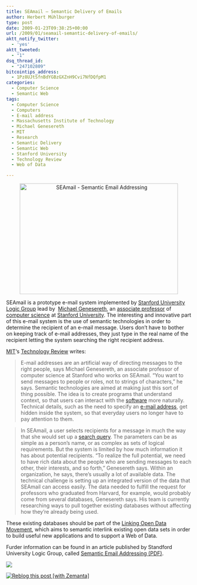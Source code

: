 ```yaml
---
title: SEAmail – Semantic Delivery of Emails
author: Herbert Mühlburger
type: post
date: 2009-01-23T09:38:25+00:00
url: /2009/01/seamail-semantic-delivery-of-emails/
aktt_notify_twitter:
  - 'yes'
aktt_tweeted:
  - "1"
dsq_thread_id:
  - "247102809"
bitcointips_address:
  - 1Pz8UJtSfnBdYGBzGXZnH9Cvi7NfDQfpM1
categories:
  - Computer Science
  - Semantic Web
tags:
  - Computer Science
  - Computers
  - E-mail address
  - Massachusetts Institute of Technology
  - Michael Genesereth
  - MIT
  - Research
  - Semantic Delivery
  - Semantic Web
  - Stanford University
  - Technology Review
  - Web of Data

---
```

<p style="text-align: center;">
  <img class="size-full wp-image-333 aligncenter" title="Credits: Michael Genesereth/Stanford Logic Group" src="http://178.79.139.40/wp-content/uploads/2009/01/seamail-semantic-email-addressing.png" alt="SEAmail - Semantic Email Addressing" width="430" height="301" />
</p>

SEAmail is a prototype e-mail system implemented by <a title="Standford University Logic Group" href="http://logic.stanford.edu/" target="_blank">Stanford University Logic Group</a> lead by  <a title="Michael Genesereth" href="http://logic.stanford.edu/people/genesereth/" target="_blank">Michael Genesereth</a>, an <a class="zem_slink" title="Professor" rel="wikipedia" href="http://en.wikipedia.org/wiki/Professor">associate professor</a> of <a class="zem_slink" title="Computer science" rel="wikipedia" href="http://en.wikipedia.org/wiki/Computer_science">computer science</a> at <a title="Stanford University" href="http://www.stanford.edu/" target="_blank">Stanford University</a>. The interesting and innovative part of this e-mail system is the use of semantic technologies in order to determine the recipient of an e-mail message. Users don&#8217;t have to bother on keeping track of e-mail addresses, they just type in the real name of the recipient letting the system searching the right recipient address.

<a class="zem_slink" title="Massachusetts Institute of Technology" rel="geolocation" href="http://maps.google.com/maps?ll=42.35982,-71.09211&spn=0.01,0.01&q=42.35982,-71.09211%20%28Massachusetts%20Institute%20of%20Technology%29&t=h">MIT</a>&#8216;s <a title="Technology Review" href="http://www.technologyreview.com/web/22008/" target="_blank">Technology Review</a> writes:

> E-mail addresses are an artificial way of directing messages to the right people, says Michael Genesereth, an associate professor of computer science at Stanford who works on SEAmail. &#8220;You want to send messages to people or roles, not to strings of characters,&#8221; he says. Semantic technologies are aimed at making just this sort of thing possible. The idea is to create programs that understand context, so that users can interact with the <a class="zem_slink" title="Computer software" rel="wikipedia" href="http://en.wikipedia.org/wiki/Computer_software">software</a> more naturally. Technical details, such as the need to specify an <a class="zem_slink" title="E-mail address" rel="wikipedia" href="http://en.wikipedia.org/wiki/E-mail_address">e-mail address</a>, get hidden inside the system, so that everyday users no longer have to pay attention to them.

> In SEAmail, a user selects recipients for a message in much the way that she would set up a <a class="zem_slink" title="Web search query" rel="wikipedia" href="http://en.wikipedia.org/wiki/Web_search_query">search query</a>. The parameters can be as simple as a person&#8217;s name, or as complex as sets of logical requirements. But the system is limited by how much information it has about potential recipients. &#8220;To realize the full potential, we need to have rich data about the people who are sending messages to each other, their interests, and so forth,&#8221; Genesereth says. Within an organization, he says, there&#8217;s usually a lot of available data. The technical challenge is setting up an integrated version of the data that SEAmail can access easily. The data needed to fulfill the request for professors who graduated from Harvard, for example, would probably come from several databases, Genesereth says. His team is currently researching ways to pull together existing databases without affecting how they&#8217;re already being used.

These existing databases should be part of the <a title="Linking Open Data" href="http://esw.w3.org/topic/SweoIG/TaskForces/CommunityProjects/LinkingOpenData" target="_blank">Linking Open Data Movement</a>, which aims to semantic interlink existing open data sets in order to build useful new applications and to support a Web of Data.

Furder information can be found in an article published by Standford University Logic Group, called <a title="Semantic Email Addressing (PDF)" href="http://logic.stanford.edu/sharing/papers/sea-ic.pdf" target="_blank">Semantic Email Addressing (PDF)</a>.

![][1]

<div class="zemanta-pixie">
  <a class="zemanta-pixie-a" title="Zemified by Zemanta" href="http://reblog.zemanta.com/zemified/595431b1-e1e2-4a07-83f5-e579d42f2b87/"><img class="zemanta-pixie-img" src="http://img.zemanta.com/reblog_e.png?x-id=595431b1-e1e2-4a07-83f5-e579d42f2b87" alt="Reblog this post [with Zemanta]" /></a>
</div>

 [1]: file:///C:/DOKUME%7E1/HERBER%7E1/LOKALE%7E1/Temp/moz-screenshot.jpg